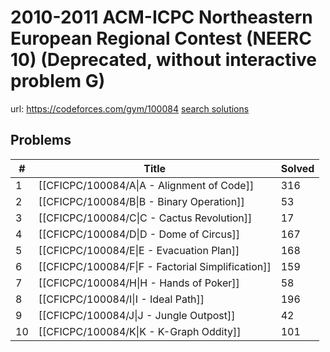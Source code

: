 # 2010-2011 ACM-ICPC Northeastern European Regional Contest (NEERC 10) (Deprecated, without interactive problem G)

url: https://codeforces.com/gym/100084
[search solutions](https://www.google.com/search?q=Solution+OR+題解+2010-2011+ACM-ICPC+Northeastern+European+Regional+Contest+(NEERC+10)+(Deprecated,+without+interactive+problem+G))

## Problems

| # | Title | Solved |
| --- | --- | --- |
|1|[[CFICPC/100084/A\|A - Alignment of Code]]|316|
|2|[[CFICPC/100084/B\|B - Binary Operation]]|53|
|3|[[CFICPC/100084/C\|C - Cactus Revolution]]|17|
|4|[[CFICPC/100084/D\|D - Dome of Circus]]|167|
|5|[[CFICPC/100084/E\|E - Evacuation Plan]]|168|
|6|[[CFICPC/100084/F\|F - Factorial Simplification]]|159|
|7|[[CFICPC/100084/H\|H - Hands of Poker]]|58|
|8|[[CFICPC/100084/I\|I - Ideal Path]]|196|
|9|[[CFICPC/100084/J\|J - Jungle Outpost]]|42|
|10|[[CFICPC/100084/K\|K - K-Graph Oddity]]|101|

